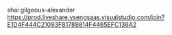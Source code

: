 shai gilgeous-alexander
https://prod.liveshare.vsengsaas.visualstudio.com/join?E1D4F444C21093F81789814F4465EFC136A2
